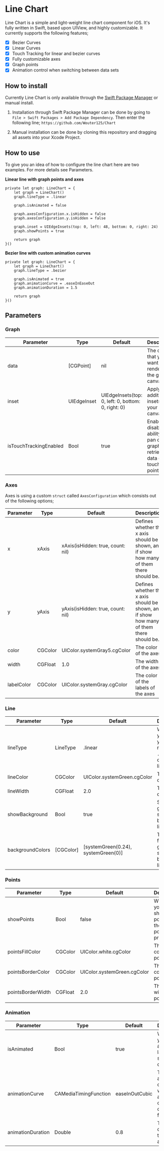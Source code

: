 # Line Chart

Line Chart is a simple and light-weight line chart component for iOS. It's fully written in Swift, based upon UIView, and highly customizable. It currently supports the following features;

- [x] Bezier Curves
- [x] Linear Curves
- [x] Touch Tracking for linear and bezier curves
- [x] Fully customizable axes
- [x] Graph points
- [x] Animation control when switching between data sets

## How to install

Currently Line Chart is only available through the [Swift Package Manager](https://swift.org/package-manager/) or manual install. 

1. Installation through Swift Package Manager can be done by going to `File > Swift Packages > Add Package Dependency`. Then enter the following line;
```https://github.com/Wouter125/Chart```

2. Manual installation can be done by cloning this repository and dragging all assets into your Xcode Project.

## How to use

To give you an idea of how to configure the line chart here are two examples. For more details see Parameters.

**Linear line with graph points and axes**
```
private let graph: LineChart = {
    let graph = LineChart()
    graph.lineType = .linear
    
    graph.isAnimated = false

    graph.axesConfiguration.x.isHidden = false
    graph.axesConfiguration.y.isHidden = false

    graph.inset = UIEdgeInsets(top: 0, left: 48, bottom: 0, right: 24)
    graph.showPoints = true

    return graph
}()
```

**Bezier line with custom animation curves**
```
private let graph: LineChart = {
    let graph = LineChart()
    graph.lineType = .bezier
    
    graph.isAnimated = true
    graph.animationCurve = .easeInEaseOut
    graph.animationDuration = 1.5
    
    return graph
}()
```

## Parameters

### Graph

| Parameter              | Type        | Default                                            | Description                                                                                 |
|------------------------|-------------|----------------------------------------------------|---------------------------------------------------------------------------------------------|
| data                   | [CGPoint]   | nil                                                | The data that you want to render on the graph canvas                                        |
| inset                  | UIEdgeInset | UIEdgeInsets(top: 0, left: 0, bottom: 0, right: 0) | Apply additional insets on your graph canvas                                                |
| isTouchTrackingEnabled | Bool        | true                                               | Enable or disable the ability to pan on the graph to retrieve the data on the touched point |


### Axes
Axes is using a custom `struct` called `AxesConfiguration` which consists out of the following options;

| Parameter  | Type    | Default                           | Description                                                                               |
|------------|---------|-----------------------------------|-------------------------------------------------------------------------------------------|
| x          | xAxis   | xAxis(isHidden: true, count: nil) | Defines whether the x axis should be shown, and if show how many of them there should be. |
| y          | yAxis   | yAxis(isHidden: true, count: nil) | Defines whether the x axis should be shown, and if show how many of them there should be. |
| color      | CGColor | UIColor.systemGray5.cgColor       | The color of the axes                                                                     |
| width      | CGFloat | 1.0                               | The width of the axes                                                                     |
| labelColor | CGColor | UIColor.systemGray.cgColor        | The color of the labels of the axes                                                       |


### Line

| Parameter        | Type      | Default                             | Description                                                                |
|------------------|-----------|-------------------------------------|----------------------------------------------------------------------------|
| lineType         | LineType  | .linear                             | Whether you want your data to render as a `.linear` line or `.bezier` line |
| lineColor        | CGColor   | UIColor.systemGreen.cgColor         | The color of the line                                                      |
| lineWidth        | CGFloat   | 2.0                                 | The width of the line                                                      |
| showBackground   | Bool      | true                                | Show a gradient or solid color below the line                              |
| backgroundColors | [CGColor] | [systemGreen(0.24), systemGreen(0)] | The colors for the gradient or solid color below the line                  |

### Points

| Parameter         | Type    | Default                     | Description                                                     |
|-------------------|---------|-----------------------------|-----------------------------------------------------------------|
| showPoints        | Bool    | false                       | Whether you want to show points at the data points you provided |
| pointsFillColor   | CGColor | UIColor.white.cgColor       | The fill color of the point                                     |
| pointsBorderColor | CGColor | UIColor.systemGreen.cgColor | The border color of the point                                   |
| pointsBorderWidth | CGFloat | 2.0                         | The border width of the point                                   |

### Animation

| Parameter         | Type                  | Default        | Description                                                                |
|-------------------|-----------------------|----------------|----------------------------------------------------------------------------|
| isAnimated        | Bool                  | true           | Whether you want to animate the layer when switching data sets             |
| animationCurve    | CAMediaTimingFunction | easeInOutCubic | The animation curve you want to apply. A full overview can be found here;  |
| animationDuration | Double                | 0.8            | The duration of the animation                                              |

